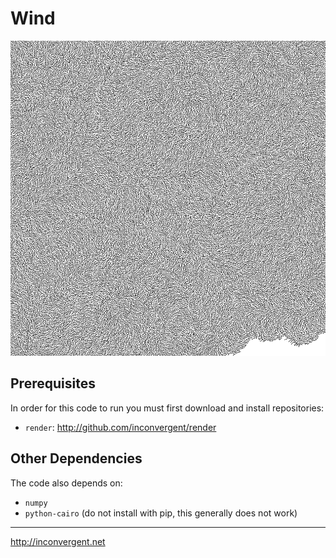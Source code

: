 Wind
=============

![ani](/img/img.png?raw=true "img")

## Prerequisites

In order for this code to run you must first download and install
repositories:

*    `render`: http://github.com/inconvergent/render

## Other Dependencies

The code also depends on:

*    `numpy`
*    `python-cairo` (do not install with pip, this generally does not work)

-----------
http://inconvergent.net

